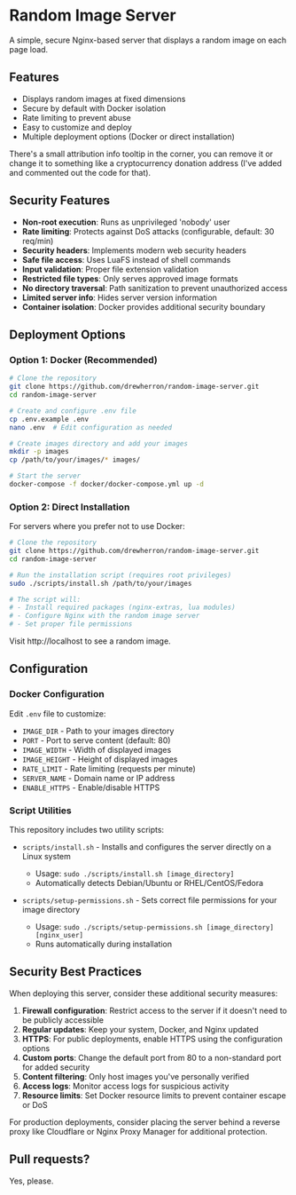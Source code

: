 # Random Image Server

A simple, secure Nginx-based server that displays a random image on each page load.

## Features

- Displays random images at fixed dimensions
- Secure by default with Docker isolation
- Rate limiting to prevent abuse
- Easy to customize and deploy
- Multiple deployment options (Docker or direct installation)

There's a small attribution info tooltip in the corner, you can remove it or change it to something like a cryptocurrency donation address (I've added and commented out the code for that).

## Security Features

- **Non-root execution**: Runs as unprivileged 'nobody' user
- **Rate limiting**: Protects against DoS attacks (configurable, default: 30 req/min)
- **Security headers**: Implements modern web security headers
- **Safe file access**: Uses LuaFS instead of shell commands
- **Input validation**: Proper file extension validation
- **Restricted file types**: Only serves approved image formats
- **No directory traversal**: Path sanitization to prevent unauthorized access
- **Limited server info**: Hides server version information
- **Container isolation**: Docker provides additional security boundary

## Deployment Options

### Option 1: Docker (Recommended)

```bash
# Clone the repository
git clone https://github.com/drewherron/random-image-server.git
cd random-image-server

# Create and configure .env file
cp .env.example .env
nano .env  # Edit configuration as needed

# Create images directory and add your images
mkdir -p images
cp /path/to/your/images/* images/

# Start the server
docker-compose -f docker/docker-compose.yml up -d
```

### Option 2: Direct Installation

For servers where you prefer not to use Docker:

```bash
# Clone the repository
git clone https://github.com/drewherron/random-image-server.git
cd random-image-server

# Run the installation script (requires root privileges)
sudo ./scripts/install.sh /path/to/your/images

# The script will:
# - Install required packages (nginx-extras, lua modules)
# - Configure Nginx with the random image server
# - Set proper file permissions
```

Visit http://localhost to see a random image.

## Configuration

### Docker Configuration
Edit `.env` file to customize:
- `IMAGE_DIR` - Path to your images directory
- `PORT` - Port to serve content (default: 80)
- `IMAGE_WIDTH` - Width of displayed images
- `IMAGE_HEIGHT` - Height of displayed images
- `RATE_LIMIT` - Rate limiting (requests per minute)
- `SERVER_NAME` - Domain name or IP address
- `ENABLE_HTTPS` - Enable/disable HTTPS

### Script Utilities

This repository includes two utility scripts:

- `scripts/install.sh` - Installs and configures the server directly on a Linux system
  - Usage: `sudo ./scripts/install.sh [image_directory]`
  - Automatically detects Debian/Ubuntu or RHEL/CentOS/Fedora
  
- `scripts/setup-permissions.sh` - Sets correct file permissions for your image directory
  - Usage: `sudo ./scripts/setup-permissions.sh [image_directory] [nginx_user]`
  - Runs automatically during installation

## Security Best Practices

When deploying this server, consider these additional security measures:

1. **Firewall configuration**: Restrict access to the server if it doesn't need to be publicly accessible
2. **Regular updates**: Keep your system, Docker, and Nginx updated
3. **HTTPS**: For public deployments, enable HTTPS using the configuration options
4. **Custom ports**: Change the default port from 80 to a non-standard port for added security
5. **Content filtering**: Only host images you've personally verified
6. **Access logs**: Monitor access logs for suspicious activity
7. **Resource limits**: Set Docker resource limits to prevent container escape or DoS

For production deployments, consider placing the server behind a reverse proxy like Cloudflare or Nginx Proxy Manager for additional protection.

## Pull requests?

Yes, please.
